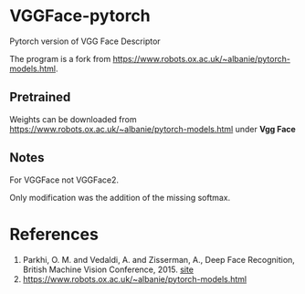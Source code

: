 # VGGFace-pytorch
Pytorch version of VGG Face Descriptor

The program is a fork from https://www.robots.ox.ac.uk/~albanie/pytorch-models.html.


## Pretrained
Weights can be downloaded from https://www.robots.ox.ac.uk/~albanie/pytorch-models.html under **Vgg Face**

## Notes
For VGGFace not VGGFace2.

Only modification was the addition of the missing softmax.

# References
1. Parkhi, O. M. and Vedaldi, A. and Zisserman, A.,
    Deep Face Recognition, British Machine Vision Conference, 2015.
    [site](http://www.robots.ox.ac.uk/~vgg/software/vgg_face/)
2. https://www.robots.ox.ac.uk/~albanie/pytorch-models.html
